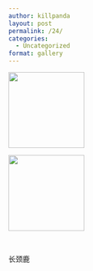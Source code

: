 ```yaml
---
author: killpanda
layout: post
permalink: /24/
categories:
  - Uncategorized
format: gallery
---
```

<div id='gallery-16' class='gallery galleryid-24 gallery-columns-3 gallery-size-thumbnail'>
  <dl class='gallery-item'>
    <dt class='gallery-icon landscape'>
      <a href='#'><img width="150" height="150" src="{{ site.url }}/assets/2011/12/tumblr_lx2zmtDbPz1qczmtco1_1280.jpg" class="attachment-thumbnail" alt="" /></a>
    </dt>
  </dl>
  
  <dl class='gallery-item'>
    <dt class='gallery-icon landscape'>
      <a href='#'><img width="150" height="150" src="{{ site.url }}/assets/2011/12/tumblr_lx2zmtDbPz1qczmtco2_1280.jpg" class="attachment-thumbnail" alt="" /></a>
    </dt>
  </dl>
  
  <br style='clear: both' />
</div>

长颈鹿